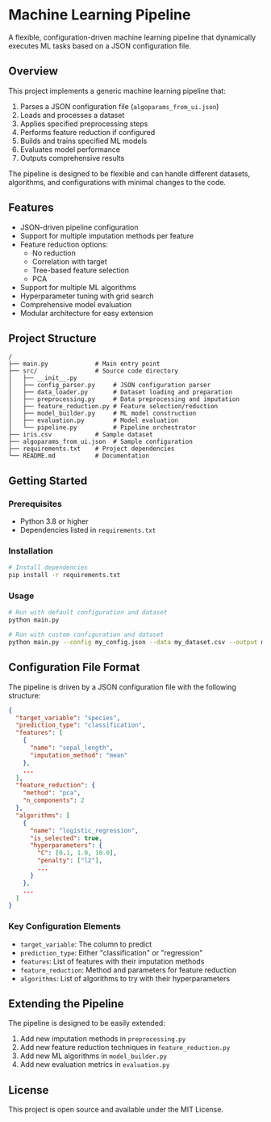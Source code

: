 # Machine Learning Pipeline

A flexible, configuration-driven machine learning pipeline that dynamically executes ML tasks based on a JSON configuration file.

## Overview

This project implements a generic machine learning pipeline that:

1. Parses a JSON configuration file (`algoparams_from_ui.json`)
2. Loads and processes a dataset
3. Applies specified preprocessing steps
4. Performs feature reduction if configured
5. Builds and trains specified ML models
6. Evaluates model performance
7. Outputs comprehensive results

The pipeline is designed to be flexible and can handle different datasets, algorithms, and configurations with minimal changes to the code.

## Features

- JSON-driven pipeline configuration
- Support for multiple imputation methods per feature
- Feature reduction options:
  - No reduction
  - Correlation with target
  - Tree-based feature selection
  - PCA
- Support for multiple ML algorithms
- Hyperparameter tuning with grid search
- Comprehensive model evaluation
- Modular architecture for easy extension

## Project Structure

```
/
├── main.py             # Main entry point
├── src/                # Source code directory
│   ├── __init__.py
│   ├── config_parser.py     # JSON configuration parser
│   ├── data_loader.py       # Dataset loading and preparation
│   ├── preprocessing.py     # Data preprocessing and imputation
│   ├── feature_reduction.py # Feature selection/reduction
│   ├── model_builder.py     # ML model construction
│   ├── evaluation.py        # Model evaluation
│   └── pipeline.py          # Pipeline orchestrator
├── iris.csv            # Sample dataset
├── algoparams_from_ui.json  # Sample configuration
├── requirements.txt    # Project dependencies
└── README.md           # Documentation
```

## Getting Started

### Prerequisites

- Python 3.8 or higher
- Dependencies listed in `requirements.txt`

### Installation

```bash
# Install dependencies
pip install -r requirements.txt
```

### Usage

```bash
# Run with default configuration and dataset
python main.py

# Run with custom configuration and dataset
python main.py --config my_config.json --data my_dataset.csv --output my_results.json
```

## Configuration File Format

The pipeline is driven by a JSON configuration file with the following structure:

```json
{
  "target_variable": "species",
  "prediction_type": "classification",
  "features": [
    {
      "name": "sepal_length",
      "imputation_method": "mean"
    },
    ...
  ],
  "feature_reduction": {
    "method": "pca",
    "n_components": 2
  },
  "algorithms": [
    {
      "name": "logistic_regression",
      "is_selected": true,
      "hyperparameters": {
        "C": [0.1, 1.0, 10.0],
        "penalty": ["l2"],
        ...
      }
    },
    ...
  ]
}
```

### Key Configuration Elements

- `target_variable`: The column to predict
- `prediction_type`: Either "classification" or "regression"
- `features`: List of features with their imputation methods
- `feature_reduction`: Method and parameters for feature reduction
- `algorithms`: List of algorithms to try with their hyperparameters

## Extending the Pipeline

The pipeline is designed to be easily extended:

1. Add new imputation methods in `preprocessing.py`
2. Add new feature reduction techniques in `feature_reduction.py`
3. Add new ML algorithms in `model_builder.py`
4. Add new evaluation metrics in `evaluation.py`

## License

This project is open source and available under the MIT License.